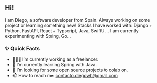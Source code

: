## Hi!

I am Diego, a software developer from Spain. Always working on some project or learning something new!
Stacks I have worked with: Django + Python, FastAPI, React + Typscript, Java, SwiftUI...
I am currently experimenting with Spring, Go...

### ✨ Quick Facts
- 👨🏽‍💻 I’m currently working as a freelancer.
- 🎿 I’m currently learning Spring with Java.
- 🌱 I’m looking for some open source projects to colab on.
- 📫 How to reach me: contacto.diegowh@gmail.com
